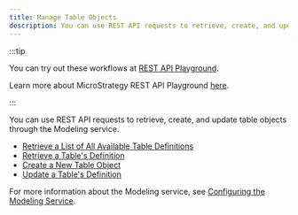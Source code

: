 ```yaml
---
title: Manage Table Objects
description: You can use REST API requests to retrieve, create, and update table objects through the Modeling service.
---
```


:::tip

You can try out these workflows at [REST API Playground](https://www.postman.com/microstrategysdk/workspace/microstrategy-rest-api/folder/16131298-43769ee1-7480-4413-990a-13b50119b384?ctx=documentation).

Learn more about MicroStrategy REST API Playground [here](/docs/getting-started/playground.md).

:::

You can use REST API requests to retrieve, create, and update table objects through the Modeling service.

- [Retrieve a List of All Available Table Definitions](./retrieve-a-list-of-all-available-table-definitions.md)
- [Retrieve a Table's Definition](./retrieve-a-tables-definition.md)
- [Create a New Table Object](./create-a-new-table-object.md)
- [Update a Table's Definition](./update-a-tables-definition.md)

For more information about the Modeling service, see [Configuring the Modeling Service](https://www2.microstrategy.com/producthelp/Current/InstallConfig/en-us/Content/modeling_service.htm).

